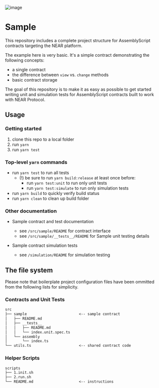 ![image](https://user-images.githubusercontent.com/5507707/113234800-cf700580-9256-11eb-95e3-29923e5c0d86.png)


# Sample

This repository includes a complete project structure for AssemblyScript contracts targeting the NEAR platform.

The example here is very basic.  It's a simple contract demonstrating the following concepts:
- a single contract
- the difference between `view` vs. `change` methods
- basic contract storage

The goal of this repository is to make it as easy as possible to get started writing unit and simulation tests for AssemblyScript contracts built to work with NEAR Protocol.

## Usage

### Getting started

1. clone this repo to a local folder
2. run `yarn`
3. run `yarn test`

### Top-level `yarn` commands

- run `yarn test` to run all tests
  - (!) be sure to run `yarn build:release` at least once before:
    - run `yarn test:unit` to run only unit tests
    - run `yarn test:simulate` to run only simulation tests
- run `yarn build` to quickly verify build status
- run `yarn clean` to clean up build folder

### Other documentation

- Sample contract and test documentation
  - see `/src/sample/README` for contract interface
  - see `/src/sample/__tests__/README` for Sample unit testing details

- Sample contract simulation tests
  - see `/simulation/README` for simulation testing


## The file system

Please note that boilerplate project configuration files have been ommitted from the following lists for simplicity.

### Contracts and Unit Tests

```txt
src
├── sample                        <-- sample contract
│   ├── README.md
│   ├── __tests__
│   │   ├── README.md
│   │   └── index.unit.spec.ts
│   └── assembly
│       └── index.ts
└── utils.ts                      <-- shared contract code
```

### Helper Scripts

```txt
scripts
├── 1.init.sh
├── 2.run.sh
└── README.md                     <-- instructions
```
